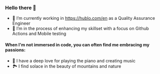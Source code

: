 ### Hello there 👋

- 🔭 I’m currently working in https://hublo.com/en as a Quality Assurance Engineer
- 🌱 I’m in the process of enhancing my skillset with a focus on Github Actions and Mobile testing

#### When I'm not immersed in code, you can often find me embracing my passions:

- 🎹 I have a deep love for playing the piano and creating music
- 🏞️ I find solace in the beauty of mountains and nature
